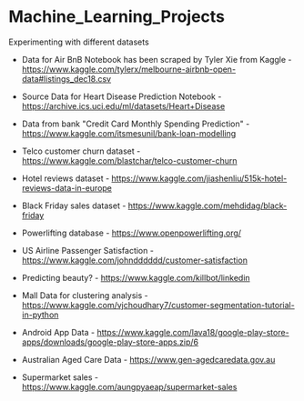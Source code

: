# Machine_Learning_Projects
Experimenting with different datasets

- Data for Air BnB Notebook has been scraped by Tyler Xie from Kaggle - https://www.kaggle.com/tylerx/melbourne-airbnb-open-data#listings_dec18.csv

- Source Data for Heart Disease Prediction Notebook - https://archive.ics.uci.edu/ml/datasets/Heart+Disease

- Data from bank "Credit Card Monthly Spending Prediction" - https://www.kaggle.com/itsmesunil/bank-loan-modelling

- Telco customer churn dataset - https://www.kaggle.com/blastchar/telco-customer-churn

- Hotel reviews dataset - https://www.kaggle.com/jiashenliu/515k-hotel-reviews-data-in-europe

- Black Friday sales dataset - https://www.kaggle.com/mehdidag/black-friday

- Powerlifting database - https://www.openpowerlifting.org/

- US Airline Passenger Satisfaction - https://www.kaggle.com/johndddddd/customer-satisfaction

- Predicting beauty? - https://www.kaggle.com/killbot/linkedin

- Mall Data for clustering analysis - https://www.kaggle.com/vjchoudhary7/customer-segmentation-tutorial-in-python

- Android App Data - https://www.kaggle.com/lava18/google-play-store-apps/downloads/google-play-store-apps.zip/6

- Australian Aged Care Data - https://www.gen-agedcaredata.gov.au

- Supermarket sales - https://www.kaggle.com/aungpyaeap/supermarket-sales
